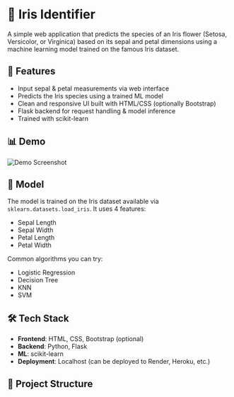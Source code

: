 # 🌸 Iris Identifier

A simple web application that predicts the species of an Iris flower (Setosa, Versicolor, or Virginica) based on its sepal and petal dimensions using a machine learning model trained on the famous Iris dataset.

## 🚀 Features

- Input sepal & petal measurements via web interface
- Predicts the Iris species using a trained ML model
- Clean and responsive UI built with HTML/CSS (optionally Bootstrap)
- Flask backend for request handling & model inference
- Trained with scikit-learn

## 📊 Demo

![Demo Screenshot](static/iris-demo.png) <!-- Replace with your screenshot path -->

## 🧠 Model

The model is trained on the Iris dataset available via `sklearn.datasets.load_iris`. It uses 4 features:

- Sepal Length
- Sepal Width
- Petal Length
- Petal Width

Common algorithms you can try:
- Logistic Regression
- Decision Tree
- KNN
- SVM

## 🛠️ Tech Stack

- **Frontend**: HTML, CSS, Bootstrap (optional)
- **Backend**: Python, Flask
- **ML**: scikit-learn
- **Deployment**: Localhost (can be deployed to Render, Heroku, etc.)

## 📂 Project Structure

